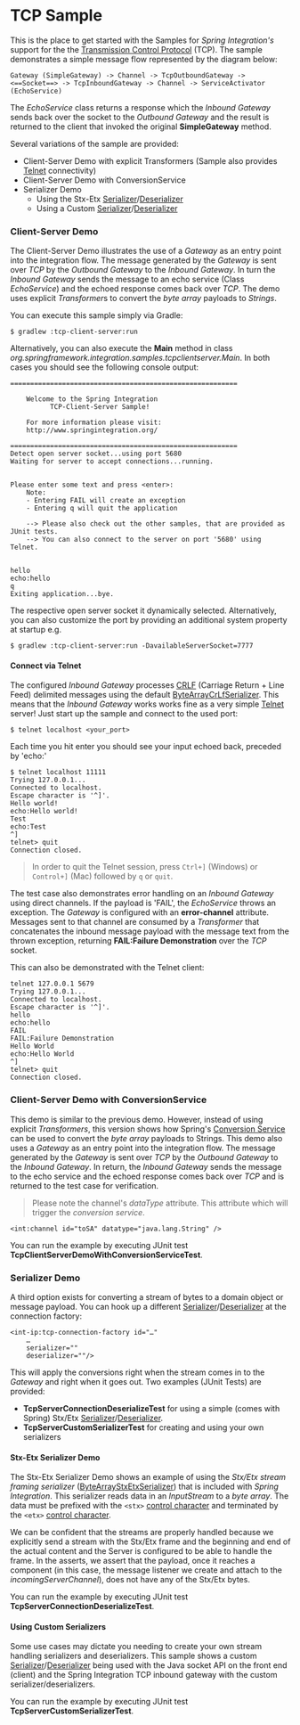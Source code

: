 TCP Sample
==========

This is the place to get started with the Samples for *Spring Integration's* support for the the [Transmission Control Protocol][] (TCP). The sample demonstrates a simple message flow represented by the diagram below:

    Gateway (SimpleGateway) -> Channel -> TcpOutboundGateway -> <==Socket==> -> TcpInboundGateway -> Channel -> ServiceActivator (EchoService)

The *EchoService* class returns a response which the *Inbound Gateway* sends back over the socket to the *Outbound Gateway* and the result is returned to the client that invoked the original **SimpleGateway** method.

Several variations of the sample are provided:

* Client-Server Demo with explicit Transformers (Sample also provides [Telnet][] connectivity)
* Client-Server Demo with ConversionService
* Serializer Demo
	* Using the Stx-Etx [Serializer][]/[Deserializer][]
	* Using a Custom [Serializer][]/[Deserializer][]

### Client-Server Demo

The Client-Server Demo illustrates the use of a *Gateway* as an entry point into the integration flow. The message generated by the *Gateway* is sent over *TCP* by the *Outbound Gateway* to the *Inbound Gateway*. In turn the *Inbound Gateway* sends the message to an echo service (Class *EchoService*) and the echoed response comes back over *TCP*. The demo uses explicit *Transformer*s to convert the *byte array* payloads to *Strings*.

You can execute this sample simply via Gradle:

    $ gradlew :tcp-client-server:run

Alternatively, you can also execute the **Main** method in class *org.springframework.integration.samples.tcpclientserver.Main*. In both cases you should see the following console output:

	=========================================================

	    Welcome to the Spring Integration
	          TCP-Client-Server Sample!

	    For more information please visit:
	    http://www.springintegration.org/

	=========================================================
	Detect open server socket...using port 5680
	Waiting for server to accept connections...running.


	Please enter some text and press <enter>:
		Note:
		- Entering FAIL will create an exception
		- Entering q will quit the application

		--> Please also check out the other samples, that are provided as JUnit tests.
		--> You can also connect to the server on port '5680' using Telnet.


	hello
	echo:hello
	q
	Exiting application...bye.

The respective open server socket it dynamically selected. Alternatively, you can also customize the port by providing an additional system property at startup e.g.

    $ gradlew :tcp-client-server:run -DavailableServerSocket=7777

#### Connect via Telnet

The configured *Inbound Gateway* processes [CRLF][] (Carriage Return + Line Feed) delimited messages using the default [ByteArrayCrLfSerializer][]. This means that the *Inbound Gateway* works works fine as a very simple [Telnet][] server! Just start up the sample and connect to the used port:

    $ telnet localhost <your_port>

Each time you hit enter you should see your input echoed back, preceded by 'echo:'

	$ telnet localhost 11111
	Trying 127.0.0.1...
	Connected to localhost.
	Escape character is '^]'.
	Hello world!
	echo:Hello world!
	Test
	echo:Test
	^]
	telnet> quit
	Connection closed.

> In order to quit the Telnet session, press `Ctrl+]` (Windows) or `Control+]` (Mac) followed by `q` or `quit`.

The test case also demonstrates error handling on an *Inbound Gateway* using direct channels. If the payload is 'FAIL', the *EchoService* throws an exception. The *Gateway* is configured with an **error-channel** attribute. Messages sent to that channel are consumed by a *Transformer* that concatenates the inbound message payload with the message text from the thrown exception, returning **FAIL:Failure Demonstration** over the *TCP* socket.

This can also be demonstrated with the Telnet client:

	telnet 127.0.0.1 5679
	Trying 127.0.0.1...
	Connected to localhost.
	Escape character is '^]'.
	hello
	echo:hello
	FAIL
	FAIL:Failure Demonstration
	Hello World
	echo:Hello World
	^]
	telnet> quit
	Connection closed.

### Client-Server Demo with ConversionService

This demo is similar to the previous demo. However, instead of using explicit *Transformers*, this version shows how Spring's [Conversion Service][] can be used to convert the *byte array* payloads to Strings. This demo also uses a *Gateway* as an entry point into the integration flow. The message generated by the *Gateway* is sent over *TCP* by the *Outbound Gateway* to the *Inbound Gateway*. In return, the *Inbound Gateway* sends the message to the echo service and the echoed response comes back over *TCP* and is returned to the test case for verification.

> Please note the channel's *dataType* attribute. This attribute which will trigger the *conversion service*.

	<int:channel id="toSA" datatype="java.lang.String" />

You can run the example by executing JUnit test **TcpClientServerDemoWithConversionServiceTest**.

### Serializer Demo

A third option exists for converting a stream of bytes to a domain object or message payload. You can hook up a different [Serializer][]/[Deserializer][] at the connection factory:

	<int-ip:tcp-connection-factory id="…"
		…
		serializer=""
		deserializer=""/>

This will apply the conversions right when the stream comes in to the *Gateway* and right when it goes out. Two examples (JUnit Tests) are provided:

* **TcpServerConnectionDeserializeTest** for using a simple (comes with Spring) Stx/Etx [Serializer][]/[Deserializer][].
* **TcpServerCustomSerializerTest** for creating and using your own serializers

#### Stx-Etx Serializer Demo

The Stx-Etx Serializer Demo shows an example of using the *Stx/Etx stream framing serializer* ([ByteArrayStxEtxSerializer][]) that is included with *Spring Integration*. This serializer reads data in an *InputStream* to a *byte array*. The data must be prefixed with the `<stx>` [control character][] and terminated by the `<etx>` [control character][].

We can be confident that the streams are properly handled because we explicitly send a stream with the Stx/Etx frame and the beginning and end of the actual content and the Server is configured to be able to handle the frame. In the asserts, we assert that the payload, once it reaches a component (in this case, the message listener we create and attach to the *incomingServerChannel*), does not have any of the Stx/Etx bytes.

You can run the example by executing JUnit test **TcpServerConnectionDeserializeTest**.

#### Using Custom Serializers

Some use cases may dictate you needing to create your own stream handling serializers and deserializers. This sample shows a custom [Serializer][]/[Deserializer][] being used with the Java socket API on the front end (client) and the Spring Integration TCP inbound gateway with the custom serializer/deserializers.

You can run the example by executing JUnit test **TcpServerCustomSerializerTest**.


[ByteArrayCrLfSerializer]: http://static.springsource.org/spring-integration/api/org/springframework/integration/ip/tcp/serializer/ByteArrayCrLfSerializer.html
[ByteArrayStxEtxSerializer]: http://static.springsource.org/spring-integration/api/org/springframework/integration/ip/tcp/serializer/ByteArrayStxEtxSerializer.html
[control character]: http://en.wikipedia.org/wiki/Control_character
[Conversion Service]: http://static.springsource.org/spring/docs/current/javadoc-api/org/springframework/core/convert/ConversionService.html
[CRLF]: http://en.wikipedia.org/wiki/Newline
[Deserializer]: http://static.springsource.org/spring/docs/current/javadoc-api/org/springframework/core/serializer/Deserializer.html
[Serializer]: http://static.springsource.org/spring/docs/current/javadoc-api/org/springframework/core/serializer/Serializer.html
[Telnet]: http://en.wikipedia.org/wiki/Telnet
[Transmission Control Protocol]: http://en.wikipedia.org/wiki/Transmission_Control_Protocol
